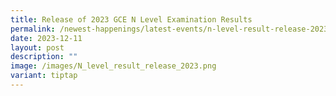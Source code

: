 ```yaml
---
title: Release of 2023 GCE N Level Examination Results
permalink: /newest-happenings/latest-events/n-level-result-release-2023/
date: 2023-12-11
layout: post
description: ""
image: /images/N_level_result_release_2023.png
variant: tiptap
---
```

